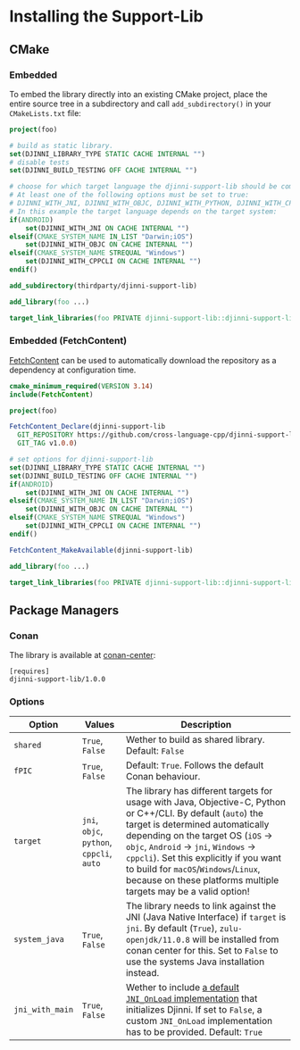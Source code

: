 # Installing the Support-Lib

## CMake

### Embedded

To embed the library directly into an existing CMake project, place the entire source tree in a subdirectory and call
`add_subdirectory()` in your `CMakeLists.txt` file:

```cmake
project(foo)

# build as static library.
set(DJINNI_LIBRARY_TYPE STATIC CACHE INTERNAL "")
# disable tests
set(DJINNI_BUILD_TESTING OFF CACHE INTERNAL "")

# choose for which target language the djinni-support-lib should be compiled.
# At least one of the following options must be set to true:
# DJINNI_WITH_JNI, DJINNI_WITH_OBJC, DJINNI_WITH_PYTHON, DJINNI_WITH_CPPCLI
# In this example the target language depends on the target system:
if(ANDROID)
    set(DJINNI_WITH_JNI ON CACHE INTERNAL "")
elseif(CMAKE_SYSTEM_NAME IN_LIST "Darwin;iOS")
    set(DJINNI_WITH_OBJC ON CACHE INTERNAL "")
elseif(CMAKE_SYSTEM_NAME STREQUAL "Windows")
    set(DJINNI_WITH_CPPCLI ON CACHE INTERNAL "")
endif()

add_subdirectory(thirdparty/djinni-support-lib)

add_library(foo ...)

target_link_libraries(foo PRIVATE djinni-support-lib::djinni-support-lib)
```

### Embedded (FetchContent)

[FetchContent](https://cmake.org/cmake/help/v3.14/module/FetchContent.html) can be used to automatically download the repository as a dependency at configuration time.

```cmake
cmake_minimum_required(VERSION 3.14)
include(FetchContent)

project(foo)

FetchContent_Declare(djinni-support-lib
  GIT_REPOSITORY https://github.com/cross-language-cpp/djinni-support-lib.git
  GIT_TAG v1.0.0)

# set options for djinni-support-lib
set(DJINNI_LIBRARY_TYPE STATIC CACHE INTERNAL "")
set(DJINNI_BUILD_TESTING OFF CACHE INTERNAL "")
if(ANDROID)
    set(DJINNI_WITH_JNI ON CACHE INTERNAL "")
elseif(CMAKE_SYSTEM_NAME IN_LIST "Darwin;iOS")
    set(DJINNI_WITH_OBJC ON CACHE INTERNAL "")
elseif(CMAKE_SYSTEM_NAME STREQUAL "Windows")
    set(DJINNI_WITH_CPPCLI ON CACHE INTERNAL "")
endif()

FetchContent_MakeAvailable(djinni-support-lib)

add_library(foo ...)

target_link_libraries(foo PRIVATE djinni-support-lib::djinni-support-lib)
```

## Package Managers

### Conan

The library is available at [conan-center](https://conan.io/center/djinni-support-lib):

```text
[requires]
djinni-support-lib/1.0.0
```

### Options

| Option | Values | Description |
| ------ | ------ | ----------- |
| `shared` | `True`, `False` | Wether to build as shared library. Default: `False` |
| `fPIC` | `True`, `False` | Default: `True`. Follows the default Conan behaviour. |
| `target` | `jni`, `objc`, `python`, `cppcli`, `auto` | The library has different targets for usage with Java, Objective-C, Python or C++/CLI. By default (`auto`) the target is determined automatically depending on the target OS (`iOS` → `objc`, `Android` → `jni`, `Windows` → `cppcli`). Set this explicitly if you want to build for `macOS`/`Windows`/`Linux`, because on these platforms multiple targets may be a valid option! |
| `system_java` | `True`, `False` | The library needs to link against the JNI (Java Native Interface) if `target` is `jni`. By default (`True`), `zulu-openjdk/11.0.8` will be installed from conan center for this. Set to `False` to use the systems Java installation instead.  |
| `jni_with_main` | `True`, `False` | Wether to include [a default `JNI_OnLoad` implementation](https://github.com/cross-language-cpp/djinni-support-lib/blob/main/djinni/jni/djinni_main.cpp#L23) that initializes Djinni. If set to `False`, a custom `JNI_OnLoad` implementation has to be provided. Default: `True` |
